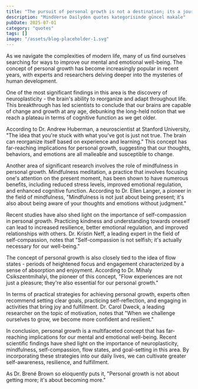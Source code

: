 ```yaml
---
title: "The pursuit of personal growth is not a destination; its a journey that requires effort, patience, and self-awareness."
description: "MindVerse Dailyden quotes kategorisinde güncel makale"
pubDate: 2025-07-01
category: "quotes"
tags: []
image: "/assets/blog-placeholder-1.svg"
---
```


As we navigate the complexities of modern life, many of us find ourselves searching for ways to improve our mental and emotional well-being. The concept of personal growth has become increasingly popular in recent years, with experts and researchers delving deeper into the mysteries of human development.

One of the most significant findings in this area is the discovery of neuroplasticity - the brain's ability to reorganize and adapt throughout life. This breakthrough has led scientists to conclude that our brains are capable of change and growth at any age, debunking the long-held notion that we reach a plateau in terms of cognitive function as we get older.

According to Dr. Andrew Huberman, a neuroscientist at Stanford University, "The idea that you're stuck with what you've got is just not true. The brain can reorganize itself based on experience and learning." This concept has far-reaching implications for personal growth, suggesting that our thoughts, behaviors, and emotions are all malleable and susceptible to change.

Another area of significant research involves the role of mindfulness in personal growth. Mindfulness meditation, a practice that involves focusing one's attention on the present moment, has been shown to have numerous benefits, including reduced stress levels, improved emotional regulation, and enhanced cognitive function. According to Dr. Ellen Langer, a pioneer in the field of mindfulness, "Mindfulness is not just about being present; it's also about being aware of your thoughts and emotions without judgment."

Recent studies have also shed light on the importance of self-compassion in personal growth. Practicing kindness and understanding towards oneself can lead to increased resilience, better emotional regulation, and improved relationships with others. Dr. Kristin Neff, a leading expert in the field of self-compassion, notes that "Self-compassion is not selfish; it's actually necessary for our well-being."

The concept of personal growth is also closely tied to the idea of flow states - periods of heightened focus and engagement characterized by a sense of absorption and enjoyment. According to Dr. Mihaly Csikszentmihalyi, the pioneer of this concept, "Flow experiences are not just a pleasure; they're also essential for our personal growth."

In terms of practical strategies for achieving personal growth, experts often recommend setting clear goals, practicing self-reflection, and engaging in activities that bring joy and fulfillment. Dr. Carol Dweck, a leading researcher on the topic of motivation, notes that "When we challenge ourselves to grow, we become more confident and resilient."

In conclusion, personal growth is a multifaceted concept that has far-reaching implications for our mental and emotional well-being. Recent scientific findings have shed light on the importance of neuroplasticity, mindfulness, self-compassion, flow states, and goal-setting in this area. By incorporating these strategies into our daily lives, we can cultivate greater self-awareness, resilience, and fulfillment.

As Dr. Brené Brown so eloquently puts it, "Personal growth is not about getting more; it's about becoming more."